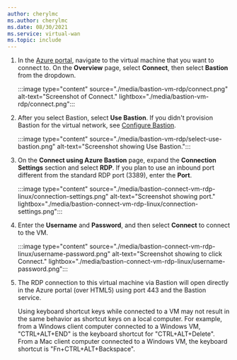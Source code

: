 ```yaml
---
author: cherylmc
ms.author: cherylmc
ms.date: 08/30/2021
ms.service: virtual-wan
ms.topic: include
---
```


1. In the [Azure portal](https://portal.azure.com), navigate to the virtual machine that you want to connect to. On the **Overview** page, select **Connect**, then select **Bastion** from the dropdown.

   :::image type="content" source="./media/bastion-vm-rdp/connect.png" alt-text="Screenshot of Connect." lightbox="./media/bastion-vm-rdp/connect.png":::

1. After you select Bastion, select **Use Bastion**. If you didn't provision Bastion for the virtual network, see [Configure Bastion](../articles/bastion/quickstart-host-portal.md).

   :::image type="content" source="./media/bastion-vm-rdp/select-use-bastion.png" alt-text="Screenshot showing Use Bastion.":::

1. On the **Connect using Azure Bastion** page, expand the **Connection Settings** section and select **RDP**. If you plan to use an inbound port different from the standard RDP port (3389), enter the **Port**.

   :::image type="content" source="./media/bastion-connect-vm-rdp-linux/connection-settings.png" alt-text="Screenshot showing port." lightbox="./media/bastion-connect-vm-rdp-linux/connection-settings.png":::

1. Enter the **Username** and **Password**, and then select **Connect** to connect to the VM.

   :::image type="content" source="./media/bastion-connect-vm-rdp-linux/username-password.png" alt-text="Screenshot showing to click Connect." lightbox="./media/bastion-connect-vm-rdp-linux/username-password.png":::

1. The RDP connection to this virtual machine via Bastion will open directly in the Azure portal (over HTML5) using port 443 and the Bastion service. 

   Using keyboard shortcut keys while connected to a VM may not result in the same behavior as shortcut keys on a local computer. For example, from a Windows client computer connected to a Windows VM, "CTRL+ALT+END" is the keyboard shortcut for "CTRL+ALT+Delete". From a Mac client computer connected to a Windows VM, the keyboard shortcut is "Fn+CTRL+ALT+Backspace".